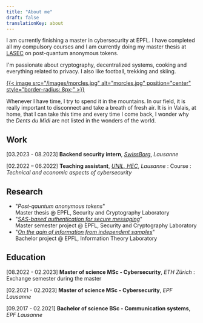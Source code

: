 ```yaml
---
title: "About me"
draft: false
translationKey: about
---
```


I am currently finishing a master in cybersecurity at EPFL. I have completed all my compulsory courses and I am currently doing my master thesis at [LASEC](https://lasec.epfl.ch) on post-quantum anonymous tokens.

I'm passionate about cryptography, decentralized systems, cooking and everything related to privacy. I also like football, trekking and skiing.

[{{< image src="/images/morcles.jpg" alt="morcles.jpg" position="center" style="border-radius: 8px;" >}}](/images/morcles.jpg)

Whenever I have time, I try to spend it in the mountains. In our field, it is really important to disconnect and take a breath of fresh air. It is in Valais, at home, that I can take this time and every time I come back, I wonder why the _Dents du Midi_ are not listed in the wonders of the world.

## Work

[03.2023 - 08.2023] **Backend security intern**, [*SwissBorg*](https://swissborg.com/), *Lausanne*

[02.2022 – 06.2022] **Teaching assistant**, [*UNIL, HEC*](https://www.unil.ch/hec/en/home.html), *Lausanne*
: Course : *Technical and economic aspects of cybersecurity*

## Research

- "*Post-qauntum anonymous tokens*"  
Master thesis @ EPFL, Security and Cryptography Laboratory
- "[*SAS-based authentication for secure messaging*](/files/sas-based-auth.pdf)"  
Master semester project @ EPFL, Security and Cryptography Laboratory
- "[*On the gain of information from independent samples*](/files/gain-of-info-from-indep-samples.pdf)"  
Bachelor project @ EPFL, Information Theory Laboratory

## Education

[08.2022 - 02.2023] **Master of science MSc - Cybersecurity**, *ETH Zürich*
: Exchange semester during the master

[02.2021 - 02.2023] **Master of science MSc - Cybersecurity**, *EPF Lausanne*

[09.2017 - 02.2021] **Bachelor of science BSc - Communication systems**, *EPF Lausanne*
